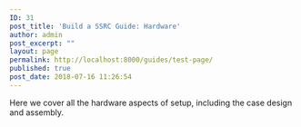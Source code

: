 ```yaml
---
ID: 31
post_title: 'Build a SSRC Guide: Hardware'
author: admin
post_excerpt: ""
layout: page
permalink: http://localhost:8000/guides/test-page/
published: true
post_date: 2018-07-16 11:26:54
---
```

Here we cover all the hardware aspects of setup, including the case design and assembly.